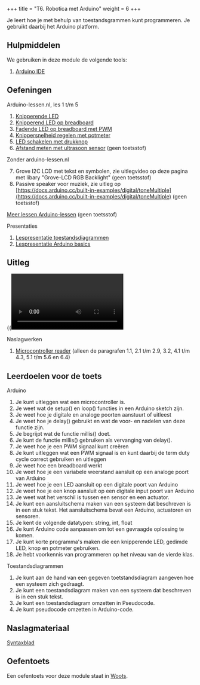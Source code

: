 +++
title = "T6. Robotica met Arduino"
weight = 6
+++

Je leert hoe je met behulp van toestandsgrammen kunt programmeren. Je gebruikt daarbij het Arduino platform.
<!--more-->

## Hulpmiddelen
We gebruiken in deze module de volgende tools:
1. [Arduino IDE](/tools/arduino-ide/)

## Oefeningen

Arduino-lessen.nl, les 1 t/m 5

1. [Knipperende LED](https://arduino-lessen.nl/project/knipperende-led-op-arduino)
2. [Knipperend LED op breadboard](https://arduino-lessen.nl/project/knipperende-led-op-breadboard)
3. [Fadende LED op breadboard met PWM](https://arduino-lessen.nl/project/arduino-led-faden-met-pwm-pulse-width-modulation)
4. [Knippersnelheid regelen met potmeter](https://arduino-lessen.nl/project/knippersnelheid-van-led-regelen-met-potmeter-op-arduino)
5. [LED schakelen met drukknop](https://arduino-lessen.nl/project/led-met-arduino-schakelen-via-drukknop)
6. [Afstand meten met ultrasoon sensor](https://arduino-lessen.nl/project/afstand-meten-met-de-hcsr04-ultrasoon-sensor-op-arduino) (geen toetsstof)

Zonder arduino-lessen.nl

7. Grove I2C LCD met tekst en symbolen, zie uitlegvideo op deze pagina met libary "Grove-LCD RGB Backlight" (geen toetsstof)
8. Passive speaker voor muziek, zie uitleg op 
[https://docs.arduino.cc/built-in-examples/digital/toneMultiple](https://docs.arduino.cc/built-in-examples/digital/toneMultiple)
(geen toetsstof)

[Meer lessen Arduino-lessen](https://arduino-lessen.nl) (geen toetsstof)

Presentaties
1. [Lespresentatie toestandsdiagrammen](../robotica_toestandsdiagrammen_lespresentatie.pptx)
2. [Lespresentatie Arduino basics](../robotica_arduino_basics.pdf)

## Uitleg

{{<video id="PLpTljPS--R5B5flRg_1xdUrKlZyjZG68e">}}

Naslagwerken
1. [Microcontroller reader](../robotica_microcontrollers_programmeren.pdf) (alleen de paragrafen 1.1,  2.1 t/m 2.9, 3.2, 4.1 t/m 4.3, 5.1 t/m 5.6 en 6.4)

## Leerdoelen voor de toets
Arduino
1. Je kunt uitleggen wat een microcontroller is.
1. Je weet wat de setup() en loop() functies in een Arduino sketch zijn.
1. Je weet hoe je digitale en analoge poorten aanstuurt of uitleest
1. Je weet hoe je delay() gebruikt en wat de voor- en nadelen van deze functie zijn.
1. Je begrijpt wat de functie millis() doet.
1. Je kunt de functie millis() gebruiken als vervanging van delay().
1. Je weet hoe je een PWM signaal kunt creëren
1. Je kunt uitleggen wat een PWM signaal is en kunt daarbij de term duty cycle correct gebruiken en uitleggen
1. Je weet hoe een breadboard werkt
1. Je weet hoe je een variabele weerstand aansluit op een analoge poort van Arduino
1. Je weet hoe je een LED aansluit op een digitale poort van Arduino
1. Je weet hoe je een knop aansluit op een digitale input poort van Arduino
1. Je weet wat het verschil is tussen een sensor en een actuator.
1. Je kunt een aansluitschema maken van een systeem dat beschreven is in een stuk tekst. Het aansluitschema bevat een Arduino, actuatoren en sensoren.
1. Je kent de volgende datatypen: string, int, float
1. Je kunt Arduino code aanpassen om tot een gevraagde oplossing te komen.
1. Je kunt korte programma's maken die een knipperende LED, gedimde LED, knop en potmeter gebruiken.
1. Je hebt voorkennis van programmeren op het niveau van de vierde klas.

Toestandsdiagrammen
1. Je kunt aan de hand van een gegeven toetstandsdiagram aangeven hoe een systeem zich gedraagt.
1. Je kunt een toestandsdiagram maken van een systeem dat beschreven is in een stuk tekst.
1. Je kunt een toestandsdiagram omzetten in Pseudocode.
1. Je kunt pseudocode omzetten in Arduino-code.

## Naslagmateriaal
[Syntaxblad](../robotica_syntaxblad.pdf)

## Oefentoets
Een oefentoets voor deze module staat in [Woots](https://app.woots.nl).
